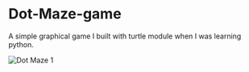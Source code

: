 # Dot-Maze-game
A simple graphical game I built with turtle module when I was learning python.

![Dot Maze 1](https://user-images.githubusercontent.com/120195565/224488437-3e5929c0-c461-4285-8477-83c847e61666.png)
